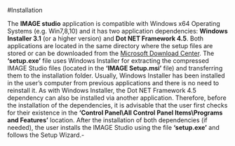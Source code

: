 #Installation

The **IMAGE studio** application is compatible with Windows x64 Operating Systems (e.g. Win7,8,10) and it has two application dependencies: **Windows Installer 3.1** (or a higher version) and **Dot NET Framework 4.5**. Both applications are located in the same directory where the setup files are stored or can be downloaded from the [Microsoft Download Center].
The **‘setup.exe’** file uses Windows Installer for extracting the compressed IMAGE Studio files (located in the **‘IMAGE Setup.msi’** file) and transferring them to the installation folder. Usually, Windows Installer has been installed in the user’s computer from previous applications and there is no need to reinstall it. As with Windows Installer, the Dot NET Framework 4.5 dependency can also be installed via another application. 
Therefore, before the installation of the dependencies, it is advisable that the user first checks for their existence in the **‘Control Panel\All Control Panel Items\Programs and Features’** location.
After the installation of both dependencies (if needed), the user installs the IMAGE Studio using the file **‘setup.exe’** and follows the Setup Wizard.-

[Microsoft Download Center]: http://www.microsoft.com/en-gb/download/default.aspx